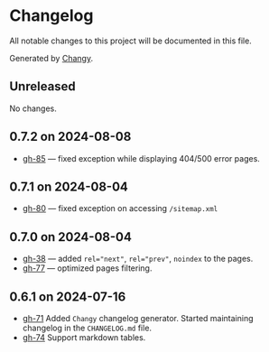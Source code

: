 # Changelog

All notable changes to this project will be documented in this file.

Generated by [Changy](https://github.com/Tiendil/changy/tree/main).

## Unreleased

No changes.

## 0.7.2 on 2024-08-08

- [gh-85](https://github.com/Tiendil/brigid/issues/85) — fixed exception while displaying 404/500 error pages.

## 0.7.1 on 2024-08-04

- [gh-80](https://github.com/Tiendil/brigid/issues/80) — fixed exception on accessing `/sitemap.xml`

## 0.7.0 on 2024-08-04

- [gh-38](https://github.com/Tiendil/brigid/issues/38) — added `rel="next"`, `rel="prev"`, `noindex` to the pages.
- [gh-77](https://github.com/Tiendil/brigid/issues/77) — optimized pages filtering.

## 0.6.1 on 2024-07-16

- [gh-71](https://github.com/Tiendil/brigid/issues/71) Added `Changy` changelog generator. Started maintaining changelog in the `CHANGELOG.md` file.
- [gh-74](https://github.com/Tiendil/brigid/issues/74) Support markdown tables.